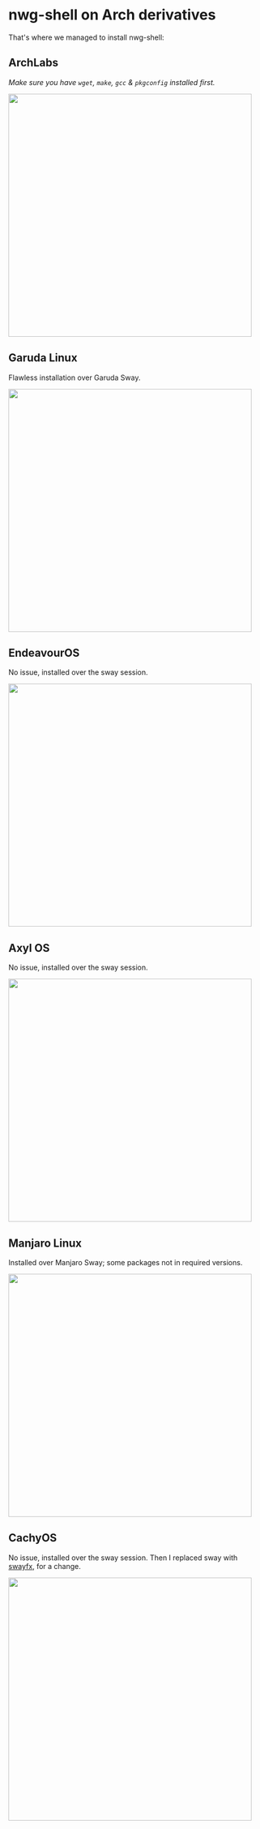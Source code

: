 # nwg-shell on Arch derivatives

That's where we managed to install nwg-shell:

## ArchLabs

_Make sure you have `wget`, `make`, `gcc` & `pkgconfig` installed first._

<a href="https://user-images.githubusercontent.com/20579136/185012961-2ddbab2a-d9d0-4d58-85e3-9a928effdb46.png"><img src="https://user-images.githubusercontent.com/20579136/185012961-2ddbab2a-d9d0-4d58-85e3-9a928effdb46.png" width=480></a>

## Garuda Linux

Flawless installation over Garuda Sway.

<a href="https://user-images.githubusercontent.com/20579136/180582953-6a4bada0-2c27-4139-b60b-78f7c972d6bb.jpeg"><img src="https://user-images.githubusercontent.com/20579136/180582953-6a4bada0-2c27-4139-b60b-78f7c972d6bb.jpeg" width=480></a>

## EndeavourOS

No issue, installed over the sway session.

<a href="https://user-images.githubusercontent.com/20579136/185021801-180ad161-89ce-4c72-ae5e-3dce87d8409d.png"><img src="https://user-images.githubusercontent.com/20579136/185021801-180ad161-89ce-4c72-ae5e-3dce87d8409d.png" width=480></a>

## Axyl OS

No issue, installed over the sway session.

<a href="https://user-images.githubusercontent.com/20579136/186039701-e367b2f0-ab9a-4530-b23c-d640e3c6c6a0.png"><img src="https://user-images.githubusercontent.com/20579136/186039701-e367b2f0-ab9a-4530-b23c-d640e3c6c6a0.png" width=480></a>

## Manjaro Linux

Installed over Manjaro Sway; some packages not in required versions.

<a href="https://user-images.githubusercontent.com/20579136/180624922-e4486392-5c91-4896-bb4a-cdf60e6442a0.png"><img src="https://user-images.githubusercontent.com/20579136/180624922-e4486392-5c91-4896-bb4a-cdf60e6442a0.png" width=480></a>

## CachyOS

No issue, installed over the sway session. Then I replaced sway with [swayfx](https://github.com/WillPower3309/swayfx), for a change.

<a href="https://user-images.githubusercontent.com/20579136/226076973-a9925f67-854c-4156-a117-c57e869f8a24.png"><img src="https://user-images.githubusercontent.com/20579136/226076973-a9925f67-854c-4156-a117-c57e869f8a24.png" width=480></a>
